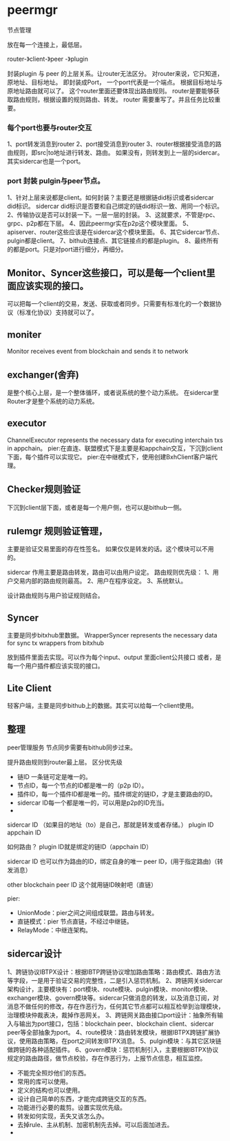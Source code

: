 # peermgr
节点管理

放在每一个连接上，最低层。

router-》client-》peer
               -》plugin

封装plugin 与 peer 的上层关系。让router无法区分。
对router来说，它只知道，原地址、目标地址。
即封装成Port， 一个port代表是一个端点。
根据目标地址与原地址路由就可以了。
这个router里面还要体现出路由规则。
router是要能够获取路由规则，根据设置的规则路由、转发。
router 需要重写了。并且任务比较重要。

### 每个port也要与router交互
1、port转发消息到router
2、port接受消息到router
3、router根据接受消息的路由规则，即src|to地址进行转发、路由。
如果没有，则转发到上一层的sidercar。其实sidercar也是一个port。

### port 封装 pulgin与peer节点。
1、针对上层来说都是client。如何封装？主要还是根据链did标识或者sidercar did标识。
sidercar did标识是否要和自己绑定的链did标识一致、用同一个标识。
2、传输协议是否可以封装一下。一层一层的封装。
3、这就要求，不管是rpc、grpc、p2p都在下层。
4、因此peermgr实在p2p这个模块里面。
5、apiserver、router这些应该是在sidercar这个模块里面。
6、其它sidercar节点、pulgin都是client。
7、bithub连接点、其它链接点的都是plugin。
8、最终所有的都是port。只是对port进行细分，再细分。


## Monitor、Syncer这些接口，可以是每一个client里面应该实现的接口。
可以把每一个client的交易，发送、获取或者同步。只需要有标准化的一个数据协议（标准化协议）支持就可以了。

## moniter
Monitor receives event from blockchain and sends it to network


## exchanger(舍弃)
是整个核心上层，是一个整体循环，或者说系统的整个动力系统。
在sidercar里Router才是整个系统的动力系统。

## executor
ChannelExecutor represents the necessary data for executing interchain txs in appchain。
pier:在直连、联盟模式下是主要是和appchain交互，下沉到client下面，每个插件可以实现它。
pier:在中继模式下，使用创建BxhClient客户端代理。



## Checker规则验证
下沉到client层下面，或者是每一个用户侧，也可以是bithub一侧。


## rulemgr 规则验证管理，
主要是验证交易里面的存在性签名。
如果仅仅是转发的话。这个模块可以不用的。

sidercar 作用主要是路由转发，路由可以由用户设定。
路由规则优先级：
1、用户交易内部的路由规则最高。
2、用户在程序设定。
3、系统默认。

设计路由规则与用户验证规则结合。


## Syncer
主要是同步bitxhub里数据。
WrapperSyncer represents the necessary data for sync tx wrappers from bitxhub

放到插件里面去实现。可以作为每个input、output 里面client公共接口
或者，是每一个用户插件都应该实现的接口。

## Lite Client
轻客户端，主要是同步bithub上的数据。其实可以给每一个client使用。



## 整理

peer管理服务
节点同步需要有bithub同步过来。

提升路由规则到router最上层。
区分优先级

* 链ID 一条链可定是唯一的。
* 节点ID，每一个节点的ID都是唯一的（p2p ID）。
* 插件ID，每一个插件ID都是唯一的。插件绑定的链ID，才是主要路由的ID。
* sidercar ID每一个都是唯一的，可以用是p2p的ID充当。
* 


sidercar ID （如果目的地址（to）是自己，那就是转发或者存储。）
plugin ID
appchain ID 

如何路由？
plugin ID就是绑定的链ID（appchain ID）

sidercar ID 也可以作为路由的ID，绑定自身的唯一 peer ID，(用于指定路由)（转发消息）

other blockchain peer ID 这个就用链ID映射吧（直链）



pier:
* UnionMode：pier之间之间组成联盟。路由与转发。
* 直链模式：pier 节点直链，不经过中继链。
* RelayMode：中继连架构。

## sidercar设计
1、跨链协议IBTPX设计：根据IBTP跨链协议增加路由策略：路由模式、路由方法等字段，一是用于验证交易的完整性，二是引入惩罚机制。
2、跨链网关sidercar架构设计，主要模块有：port模块、route模块、pulgin模块、monitor模块、exchanger模块、govern模块等。sidercar只做消息的转发，以及消息订阅，对消息不做任何的修改，存在作恶行为，任何其它节点都可以相互检举到治理模块，治理模块仲裁表决，裁掉作恶网关。
3、跨链网关路由接口port设计：抽象所有输入与输出为port接口，包括：blockchain peer、blockchain client、sidercar peer等全部抽象为port。
4、route模块：路由转发模块，根据IBTPX跨链扩展协议，使用路由策略，在port之间转发IBTPX消息。
5、pulgin模块：与其它区块链做跨链的各种适配插件。
6、govern模块：惩罚机制引入，主要根据IBTPX协议规定的路由路径，做节点校验，存在作恶行为，上报节点信息，相互监控。


* 不能完全照炒他们的东西。
* 常用的库可以使用。
* 定义的结构也可以使用。
* 设计自己简单的东西，才能完成跨链交互的东西。
* 功能进行必要的裁剪。设置实现优先级。
* 转发如何实现，丢失又该怎么办。
* 去掉rule、主从机制、加密机制先去掉。可以后面加进去。
* 























